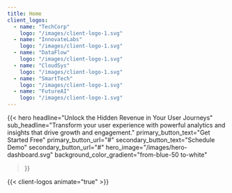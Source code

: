 ```yaml
---
title: Home
client_logos:
  - name: "TechCorp"
    logo: "/images/client-logo-1.svg"
  - name: "InnovateLabs"
    logo: "/images/client-logo-1.svg"
  - name: "DataFlow"
    logo: "/images/client-logo-1.svg"
  - name: "CloudSys"
    logo: "/images/client-logo-1.svg"
  - name: "SmartTech"
    logo: "/images/client-logo-1.svg"
  - name: "FutureAI"
    logo: "/images/client-logo-1.svg"
---
```


{{< hero 
    headline="Unlock the Hidden Revenue in Your User Journeys"
    sub_headline="Transform your user experience with powerful analytics and insights that drive growth and engagement."
    primary_button_text="Get Started Free"
    primary_button_url="#"
    secondary_button_text="Schedule Demo"
    secondary_button_url="#"
    hero_image="/images/hero-dashboard.svg"
    background_color_gradient="from-blue-50 to-white"
>}}

{{< client-logos animate="true" >}}
